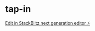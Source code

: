 # tap-in

[Edit in StackBlitz next generation editor ⚡️](https://stackblitz.com/~/github.com/kanewaltman/tap-in)